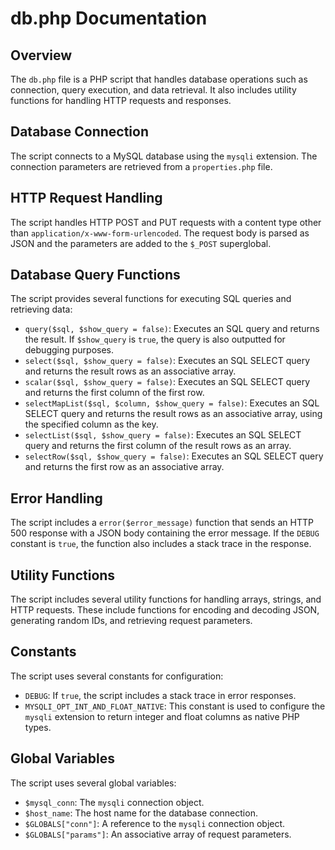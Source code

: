 # db.php Documentation

## Overview
The `db.php` file is a PHP script that handles database operations such as connection, query execution, and data retrieval. It also includes utility functions for handling HTTP requests and responses.

## Database Connection
The script connects to a MySQL database using the `mysqli` extension. The connection parameters are retrieved from a `properties.php` file.

## HTTP Request Handling
The script handles HTTP POST and PUT requests with a content type other than `application/x-www-form-urlencoded`. The request body is parsed as JSON and the parameters are added to the `$_POST` superglobal.

## Database Query Functions
The script provides several functions for executing SQL queries and retrieving data:

- `query($sql, $show_query = false)`: Executes an SQL query and returns the result. If `$show_query` is `true`, the query is also outputted for debugging purposes.
- `select($sql, $show_query = false)`: Executes an SQL SELECT query and returns the result rows as an associative array.
- `scalar($sql, $show_query = false)`: Executes an SQL SELECT query and returns the first column of the first row.
- `selectMapList($sql, $column, $show_query = false)`: Executes an SQL SELECT query and returns the result rows as an associative array, using the specified column as the key.
- `selectList($sql, $show_query = false)`: Executes an SQL SELECT query and returns the first column of the result rows as an array.
- `selectRow($sql, $show_query = false)`: Executes an SQL SELECT query and returns the first row as an associative array.

## Error Handling
The script includes a `error($error_message)` function that sends an HTTP 500 response with a JSON body containing the error message. If the `DEBUG` constant is `true`, the function also includes a stack trace in the response.

## Utility Functions
The script includes several utility functions for handling arrays, strings, and HTTP requests. These include functions for encoding and decoding JSON, generating random IDs, and retrieving request parameters.

## Constants
The script uses several constants for configuration:

- `DEBUG`: If `true`, the script includes a stack trace in error responses.
- `MYSQLI_OPT_INT_AND_FLOAT_NATIVE`: This constant is used to configure the `mysqli` extension to return integer and float columns as native PHP types.

## Global Variables
The script uses several global variables:

- `$mysql_conn`: The `mysqli` connection object.
- `$host_name`: The host name for the database connection.
- `$GLOBALS["conn"]`: A reference to the `mysqli` connection object.
- `$GLOBALS["params"]`: An associative array of request parameters.